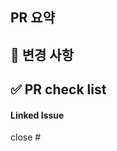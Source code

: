## PR 요약
<!-- 해당 pr에서 작업한 내역을 적어주세요. -->

## 📌 변경 사항
<!-- 변경사항 및 주의 사항 (모듈 설치 등)을 적어주세요. -->

## ✅ PR check list
<!-- 피드백 받고 싶거나, 공유할 사항을 적어주세요 -->

#### Linked Issue
<!-- 해결한 이슈 넘버를 붙여주세요. -->
close #


<!-- PR 요청 전 마지막 확인!
- commit message가 적절한지 확인해주세요. 
- 마지막으로 Coding Convention을 준수했는지 확인해주세요.
- 적절한 branch로 요청했는지 확인해주세요.
- Assignees, Label을 붙여주세요.
- 해결한 이슈를 Link 해주세요.
- PR이 승인된 경우 해당 브랜치는 삭제해주세요.
-->
